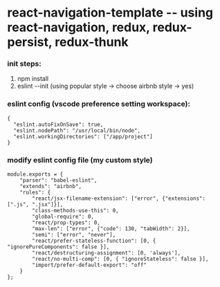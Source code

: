 # react-navigation-template -- using react-navigation, redux, redux-persist, redux-thunk

### init steps:
1. npm install
2. eslint --init (using popular style -> choose airbnb style -> yes)

### eslint config (vscode preference setting workspace):

```
{
  "eslint.autoFixOnSave": true,
  "eslint.nodePath": "/usr/local/bin/node",
  "eslint.workingDirectories": ["/app/project"]
}
```

### modify eslint config file (my custom style)

```
module.exports = {
    "parser": "babel-eslint",
    "extends": "airbnb",
    "rules": {
        "react/jsx-filename-extension": ["error", {"extensions": [".js", ".jsx"]}],
        "class-methods-use-this": 0,
        "global-require": 0,
        "react/prop-types": 0,
        "max-len": ["error", {"code": 130, "tabWidth": 2}],
        "semi": ["error", "never"],
        "react/prefer-stateless-function": [0, { "ignorePureComponents": false }],
        "react/destructuring-assignment": [0, 'always'],
        "react/no-multi-comp": [0, { "ignoreStateless": false }],
        "import/prefer-default-export": "off"
    }
};
```
